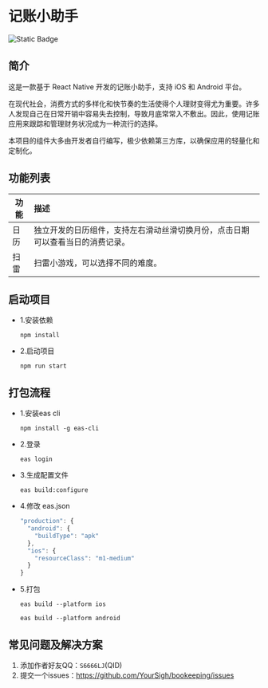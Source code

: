 # 记账小助手
![Static Badge](https://img.shields.io/badge/node-%3E%3D18-green)
## 简介
这是一款基于 React Native 开发的记账小助手，支持 iOS 和 Android 平台。

在现代社会，消费方式的多样化和快节奏的生活使得个人理财变得尤为重要。许多人发现自己在日常开销中容易失去控制，导致月底常常入不敷出。因此，使用记账应用来跟踪和管理财务状况成为一种流行的选择。

本项目的组件大多由开发者自行编写，极少依赖第三方库，以确保应用的轻量化和定制化。
## 功能列表
| **功能** |                                    **描述**                                    |
|----------|:------------------------------------------------------------------------------|
|   日历   | 独立开发的日历组件，支持左右滑动丝滑切换月份，点击日期可以查看当日的消费记录。 |
|   扫雷   |                        扫雷小游戏，可以选择不同的难度。                        |
## 启动项目
- 1.安装依赖

  ```npm install```
- 2.启动项目

  ```npm run start```
## 打包流程
- 1.安装eas cli

  ```npm install -g eas-cli```

- 2.登录

  ```eas login```

- 3.生成配置文件

  ```eas build:configure```

- 4.修改 eas.json
  ```javascript
  "production": {
    "android": {
      "buildType": "apk"
    },
    "ios": {
      "resourceClass": "m1-medium"
    }
  }
  ```

- 5.打包

  ```eas build --platform ios```

  ```eas build --platform android```
## 常见问题及解决方案
1. 添加作者好友QQ：```S6666LJ```(QID)
2. 提交一个issues：<https://github.com/YourSigh/bookeeping/issues>
